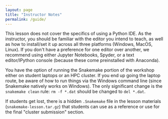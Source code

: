 ```yaml
---
layout: page
title: "Instructor Notes"
permalink: /guide/
---
```


This lesson does not cover the specifics of using a Python IDE. 
As the instructor, you should be familiar with the editor you intend to teach, 
as well as how to install/set it up across all three platforms (Windows, MacOS, Linux).
If you don't have a preference for one editor over another, 
we recommend using either Jupyter Notebooks, Spyder, or a text editor/IPython console
(because these come preinstalled with Anaconda).

You have the option of running the Snakemake portion of the workshop either on student laptops or an HPC cluster.
If you end up going the laptop route, 
be aware of how to run things via the Windows command line 
(since Snakemake natively works on Windows).
The only significant change is the `snakemake clean` rule:
`rm -f *.dat` should be changed to `del *.dat`. 

If students get lost, there is a hidden `.Snakemake` file in the lesson materials 
(`snakemake-lesson.tar.gz`)
that students can use as a reference or use for the final "cluster submission" section.
